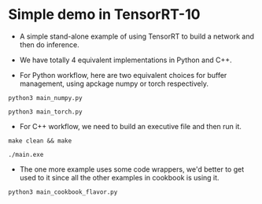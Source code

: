 # Simple demo in TensorRT-10

+ A simple stand-alone example of using TensorRT to build a network and then do inference.

+ We have totally 4 equivalent implementations in Python and C++.

+ For Python workflow, here are two equivalent choices for buffer management, using apckage numpy or torch respectively.

```shell
python3 main_numpy.py

python3 main_torch.py
```

+ For C++ workflow, we need to build an executive file and then run it.

```shell
make clean && make

./main.exe
```

+ The one more example uses some code wrappers, we'd better to get used to it since all the other examples in cookbook is using it.

```shell
python3 main_cookbook_flavor.py
```
